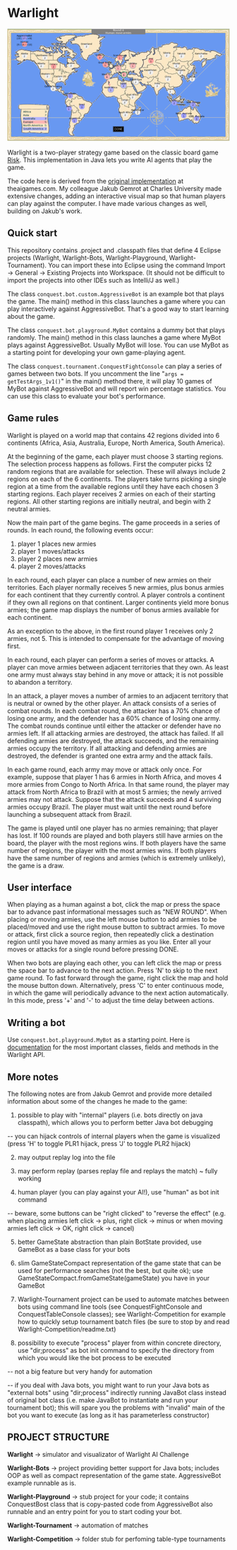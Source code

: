 # Warlight

![alt tag](warlight.png)

Warlight is a two-player strategy game based on the classic board game [Risk](https://en.wikipedia.org/wiki/Risk_(game)).  This implementation in Java lets you write AI agents that play the game.

The code here is derived from the [original implementation](http://theaigames.com/competitions/warlight-ai-challenge) at theaigames.com.  My colleague Jakub Gemrot at Charles University made extensive changes, adding an interactive visual map so that human players can play against the computer.  I have made various changes as well, building on Jakub's work.

## Quick start

This repository contains .project and .classpath files that define 4 Eclipse projects (Warlight, Warlight-Bots, Warlight-Playground, Warlight-Tournament).  You can import these into Eclipse using the command Import -> General -> Existing&nbsp;Projects&nbsp;into&nbsp;Workspace.  (It should not be difficult to import the projects into other IDEs such as Intelli/J as well.)

The class `conquest.bot.custom.AggressiveBot` is an example bot that plays the game.  The main() method in this class launches a game where you can play interactively against AggressiveBot.  That's a good way to start learning about the game.

The class `conquest.bot.playground.MyBot` contains a dummy bot that plays randomly.  The main() method in this class launches a game where MyBot plays against AggressiveBot.  Usually MyBot will lose.  You can use MyBot as a starting point for developing your own game-playing agent.

The class `conquest.tournament.ConquestFightConsole` can play a series of games between two bots.  If you uncomment the line "`args = getTestArgs_1v1()`" in the main() method there, it will play 10 games of MyBot against AggressiveBot and will report win percentage statistics.  You can use this class to evaluate your bot's performance.

## Game rules

Warlight is played on a world map that contains 42 regions divided into 6 continents (Africa, Asia, Australia, Europe, North America, South America).

At the beginning of the game, each player must choose 3 starting regions.  The selection process happens as follows.  First the computer picks 12 random regions that are available for selection.  These will always include 2 regions on each of the 6 continents.  The players take turns picking a single region at a time from the available regions until they have each chosen 3 starting regions.  Each player receives 2 armies on each of their starting regions.  All other starting regions are initially neutral, and begin with 2 neutral armies.

Now the main part of the game begins.  The game proceeds in a series of rounds.  In each round, the following events occur:

1. player 1 places new armies
2. player 1 moves/attacks
3. player 2 places new armies
4. player 2 moves/attacks

In each round, each player can place a number of new armies on their territories.  Each player normally receives 5 new armies, plus bonus armies for each continent that they currently control.  A player controls a continent if they own all regions on that continent.  Larger continents yield more bonus armies; the game map displays the number of bonus armies available for each continent.

As an exception to the above, in the first round player 1 receives only 2 armies, not 5.  This is intended to compensate for the advantage of moving first.

In each round, each player can perform a series of moves or attacks.  A player can move armies between adjacent territories that they own.  As least one army must always stay behind in any move or attack; it is not possible to abandon a territory.

In an attack, a player moves a number of armies to an adjacent territory that is neutral or owned by the other player.  An attack consists of a series of combat rounds.  In each combat round, the attacker has a 70% chance of losing one army, and the defender has a 60% chance of losing one army.  The combat rounds continue until either the attacker or defender have no armies left.  If all attacking armies are destroyed, the attack has failed.  If all defending armies are destroyed, the attack succeeds, and the remaining armies occupy the territory.  If all attacking and defending armies are destroyed, the defender is granted one extra army and the attack fails.

In each game round, each army may move or attack only once.  For example, suppose that player 1 has 6 armies in North Africa, and moves 4 more armies from Congo to North Africa.  In that same round, the player may attack from North Africa to Brazil with at most 5 armies; the newly arrived armies may not attack.  Suppose that the attack succeeds and 4 surviving armies occupy Brazil.  The player must wait until the next round before launching a subsequent attack from Brazil.

The game is played until one player has no armies remaining; that player has lost.  If 100 rounds are played and both players still have armies on the board, the player with the most regions wins.  If both players have the same number of regions, the player with the most armies wins.  If both players have the same number of regions and armies (which is extremely unlikely), the game is a draw.

## User interface

When playing as a human against a bot, click the map or press the space bar to advance past informational messages such as "NEW ROUND".  When placing or moving armies, use the left mouse button to add armies to be placed/moved and use the right mouse button to subtract armies.  To move or attack, first click a source region, then repeatedly click a destination region until you have moved as many armies as you like.  Enter all your moves or attacks for a single round before pressing DONE.

When two bots are playing each other, you can left click the map or press the space bar to advance to the next action.  Press 'N' to skip to the next game round.  To fast forward through the game, right click the map and hold the mouse button down.  Alternatively, press 'C' to enter continuous mode, in which the game will periodically advance to the next action automatically.  In this mode, press '+' and '-' to adjust the time delay between actions.

## Writing a bot

Use `conquest.bot.playground.MyBot` as a starting point.  Here is [documentation](https://ksvi.mff.cuni.cz/~dingle/2019/ai/warlight_api.html) for the most important classes, fields and methods in the Warlight API.

## More notes

The following notes are from Jakub Gemrot and provide more detailed information about some of the changes he made to the game:

1) possible to play with "internal" players (i.e. bots directly on java classpath), which allows you to perform better Java bot debugging

-- you can hijack controls of internal players when the game is visualized (press 'H' to toggle PLR1 hijack, press 'J' to toggle PLR2 hijack)

2) may output replay log into the file

3) may perform replay (parses replay file and replays the match) ~ fully working

4) human player (you can play against your AI!), use "human" as bot init command

-- beware, some buttons can be "right clicked" to "reverse the effect" (e.g. when placing armies left click -> plus, right click -> minus or when moving armies left click -> OK, right click -> cancel)

5) better GameState abstraction than plain BotState provided, use GameBot as a base class for your bots

6) slim GameStateCompact representation of the game state that can be used for performance searches (not the best, but quite ok); use GameStateCompact.fromGameState(gameState) you have in your GameBot

7) Warlight-Tournament project can be used to automate matches between bots using command line tools (see ConquestFightConsole and ConquestTableConsole classes); see Warlight-Competition for example how to quickly setup tournament
batch files (be sure to stop by and read Warlight-Competition/readme.txt)

8) possibility to execute "process" player from within concrete directory, use "dir;process" as bot init command to specify the directory from which you would like the bot process to be executed

-- not a big feature but very handy for automation

-- if you deal with Java bots, you might want to run your Java bots as "external bots" using "dir;process" indirectly running JavaBot class instead of original bot class (i.e. make JavaBot to instantiate and run your tournament bot);
this will spare you the problems with "invalid" main of the bot you want to execute (as long as it has parameterless constructor)

## PROJECT STRUCTURE

**Warlight** -> simulator and visualizator of Warlight AI Challenge

**Warlight-Bots** -> project providing better support for Java bots; includes OOP as well as compact representation of the game state. AggressiveBot example runnable as is.

**Warlight-Playground** -> stub project for your code; it contains ConquestBost class that is copy-pasted code from AggressiveBot also runnable and an entry point for you to start coding your bot.

**Warlight-Tournament** -> automation of matches

**Warlight-Competition** -> folder stub for perfoming table-type tournaments

